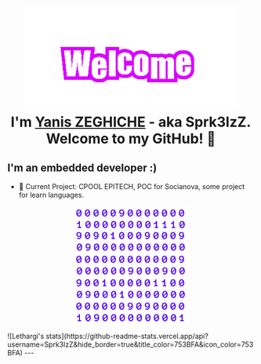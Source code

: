 <h1 align="center"> <img src="https://github.com/Paul-Marie/Paul-Marie/blob/master/Assets/Welcome.gif" alt="Welcome"> <br>I'm <a href="https://github.com/Paul-Marie">Yanis ZEGHICHE</a> - aka Sprk3lzZ. Welcome to my GitHub! 🤗</h1>

<h2> I'm an embedded developer :) </h2>

- 🚧 Current Project: CPOOL EPITECH, POC for Socianova, some project for learn languages.

<p align="center"> <img src="https://github.com/Paul-Marie/Paul-Marie/blob/master/Assets/Matrix.gif" alt="Matrix" height="240px"/> </p>
![Lethargi's stats](https://github-readme-stats.vercel.app/api?username=Sprk3lzZ&hide_border=true&title_color=753BFA&icon_color=753BFA)
---
